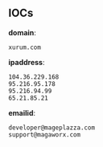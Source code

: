 
## IOCs

__domain__:

```text
xurum.com
```
__ipaddress__:

```text
104.36.229.168
95.216.95.178
95.216.94.99
65.21.85.21
```
__emailid__:

```text
developer@mageplazza.com
support@magaworx.com
```